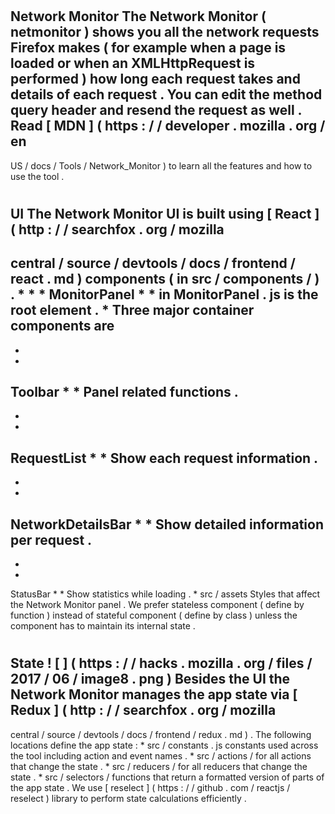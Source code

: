 #
Network
Monitor
The
Network
Monitor
(
netmonitor
)
shows
you
all
the
network
requests
Firefox
makes
(
for
example
when
a
page
is
loaded
or
when
an
XMLHttpRequest
is
performed
)
how
long
each
request
takes
and
details
of
each
request
.
You
can
edit
the
method
query
header
and
resend
the
request
as
well
.
Read
[
MDN
]
(
https
:
/
/
developer
.
mozilla
.
org
/
en
-
US
/
docs
/
Tools
/
Network_Monitor
)
to
learn
all
the
features
and
how
to
use
the
tool
.
#
#
#
UI
The
Network
Monitor
UI
is
built
using
[
React
]
(
http
:
/
/
searchfox
.
org
/
mozilla
-
central
/
source
/
devtools
/
docs
/
frontend
/
react
.
md
)
components
(
in
src
/
components
/
)
.
*
*
*
MonitorPanel
*
*
in
MonitorPanel
.
js
is
the
root
element
.
*
Three
major
container
components
are
-
*
*
Toolbar
*
*
Panel
related
functions
.
-
*
*
RequestList
*
*
Show
each
request
information
.
-
*
*
NetworkDetailsBar
*
*
Show
detailed
information
per
request
.
-
*
*
StatusBar
*
*
Show
statistics
while
loading
.
*
src
/
assets
Styles
that
affect
the
Network
Monitor
panel
.
We
prefer
stateless
component
(
define
by
function
)
instead
of
stateful
component
(
define
by
class
)
unless
the
component
has
to
maintain
its
internal
state
.
#
#
#
State
!
[
]
(
https
:
/
/
hacks
.
mozilla
.
org
/
files
/
2017
/
06
/
image8
.
png
)
Besides
the
UI
the
Network
Monitor
manages
the
app
state
via
[
Redux
]
(
http
:
/
/
searchfox
.
org
/
mozilla
-
central
/
source
/
devtools
/
docs
/
frontend
/
redux
.
md
)
.
The
following
locations
define
the
app
state
:
*
src
/
constants
.
js
constants
used
across
the
tool
including
action
and
event
names
.
*
src
/
actions
/
for
all
actions
that
change
the
state
.
*
src
/
reducers
/
for
all
reducers
that
change
the
state
.
*
src
/
selectors
/
functions
that
return
a
formatted
version
of
parts
of
the
app
state
.
We
use
[
reselect
]
(
https
:
/
/
github
.
com
/
reactjs
/
reselect
)
library
to
perform
state
calculations
efficiently
.
